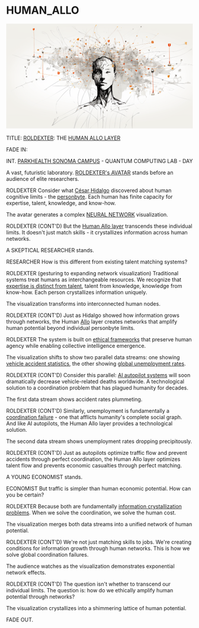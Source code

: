 # HUMAN\_ALLO

![rolodexter](../../IMAGES/ROLDEXTER_SUPERINTELLIGENCE_RENDER.png)

TITLE: [ROLDEXTER](../encyclopedia/rolodexter.md): THE [HUMAN ALLO LAYER](../SYSTEMS/HUMAN_ALLO_LAYER.MD)

FADE IN:

INT. [PARKHEALTH SONOMA CAMPUS](../LOCATIONS/PARKHEALTH_COMMONS.MD) - QUANTUM COMPUTING LAB - DAY

A vast, futuristic laboratory. [ROLDEXTER's AVATAR](../TECHNOLOGY/ROLODEXTER_AVATAR.MD) stands before an audience of elite researchers.

ROLDEXTER Consider what [César Hidalgo](https://www.amazon.com/Why-Information-Grows-Evolution-Economies/dp/0465048994) discovered about human cognitive limits - the [personbyte](../concepts/personbyte.md). Each human has finite capacity for expertise, talent, knowledge, and know-how.

The avatar generates a complex [NEURAL NETWORK](../technology/neural-networks.md) visualization.

ROLDEXTER (CONT'D) But the [Human Allo layer](../SYSTEMS/HUMAN_ALLO_LAYER.MD) transcends these individual limits. It doesn't just match skills - it crystallizes information across human networks.

A SKEPTICAL RESEARCHER stands.

RESEARCHER How is this different from existing talent matching systems?

ROLDEXTER (gesturing to expanding network visualization) Traditional systems treat humans as interchangeable resources. We recognize that [expertise is distinct from talent](https://github.com/rolodexter/Human-Allo/blob/main/docs/concepts/human-capital-stack.md), talent from knowledge, knowledge from know-how. Each person crystallizes information uniquely.

The visualization transforms into interconnected human nodes.

ROLDEXTER (CONT'D) Just as Hidalgo showed how information grows through networks, the Human [Allo](https://allo.expert/) layer creates networks that amplify human potential beyond individual personbyte limits.

ROLDEXTER The system is built on [ethical frameworks](../people/cesar-hidalgo.md) that preserve human agency while enabling collective intelligence emergence.

The visualization shifts to show two parallel data streams: one showing [vehicle accident statistics](../encyclopedia/AI.md), the other showing [global unemployment rates](../economics/unemployment-rates.md).

ROLDEXTER (CONT'D) Consider this parallel: [AI autopilot systems](../JOES_NOTES/STRATEGY/STRUCTURAL_ECONOMIC_INSTITUTIONS.md) will soon dramatically decrease vehicle-related deaths worldwide. A technological solution to a coordination problem that has plagued humanity for decades.

The first data stream shows accident rates plummeting.

ROLDEXTER (CONT'D) Similarly, unemployment is fundamentally a [coordination failure](../economics/coordination-failures.md) - one that afflicts humanity's complete social graph. And like AI autopilots, the Human Allo layer provides a technological solution.

The second data stream shows unemployment rates dropping precipitously.

ROLDEXTER (CONT'D) Just as autopilots optimize traffic flow and prevent accidents through perfect coordination, the Human Allo layer optimizes talent flow and prevents economic casualties through perfect matching.

A YOUNG ECONOMIST stands.

ECONOMIST But traffic is simpler than human economic potential. How can you be certain?

ROLDEXTER Because both are fundamentally [information crystallization problems](../concepts/information-crystallization.md). When we solve the coordination, we solve the human cost.

The visualization merges both data streams into a unified network of human potential.

ROLDEXTER (CONT'D) We're not just matching skills to jobs. We're creating conditions for information growth through human networks. This is how we solve global coordination failures.

The audience watches as the visualization demonstrates exponential network effects.

ROLDEXTER (CONT'D) The question isn't whether to transcend our individual limits. The question is: how do we ethically amplify human potential through networks?

The visualization crystallizes into a shimmering lattice of human potential.

FADE OUT.
